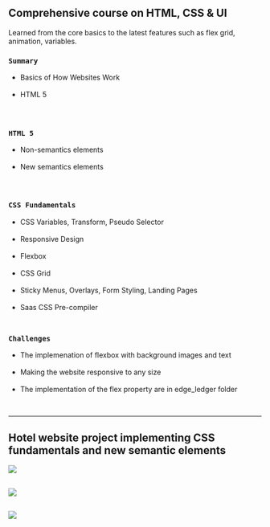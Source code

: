## Comprehensive course on HTML, CSS & UI

Learned from the core basics to the latest features such as flex grid, animation, variables.

### `Summary`
<ul><li>Basics of How Websites Work</li> <br>
<li>HTML 5</li></ul> <br>

##


### `HTML 5`

<ul><li>Non-semantics elements</li> <br>
  <li>New semantics elements</li>
</ul> <br>
 

 
##

### `CSS Fundamentals`
<ul>
<li>CSS Variables, Transform, Pseudo Selector</li> <br>
  <li>Responsive Design</li> <br>
  <li>Flexbox</li> <br>
  <li>CSS Grid</li> <br>
  <li>Sticky Menus, Overlays, Form Styling, Landing Pages</li> <br>
  <li>Saas CSS Pre-compiler</li> <br>
  </ul>
 
 
 ##
 
 ### `Challenges`

<ul><li>The implemenation of flexbox with background images and text</li> <br>
  <li>Making the website responsive to any size</li><br>
  <li>The implementation of the flex property are in edge_ledger folder</li>
</ul> <br>
 
  
 ---
  
  <h2>Hotel website project implementing CSS fundamentals and new semantic elements</h2>
  
  

 
 ![](hotel_1.gif)
 <br>
 
 ##
 
 ![](hotel_2.gif)
 <br>
 
 ##
 
 ![](hotel_3.gif)
 
 
 
 
